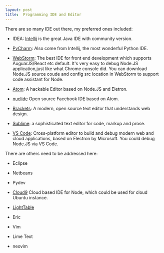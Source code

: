 ```yaml
---
layout: post
title:  Programming IDE and Editor
---
```

There are so many IDE out there, my preferred ones included:

* IDEA: [Intellij](https://www.jetbrains.com/idea/?utm_expid=85132606-37.5-enLWJnTxyshuS9opeVLA.0) is the great Java IDE with community version.

* [PyCharm](http://www.jetbrains.com/pycharm/): Also come from Intellij, the most wonderful Python IDE.

* [WebStorm](https://www.jetbrains.com/webstorm/): The best IDE for front end development which supports AuguarJS/React etc default. It's very easy to debug Node.JS application,just like what Chrome console did. You can download Node.JS source coude and config src location in WebStorm to support code assistant for Node.

* [Atom](https://atom.io/): A hackable Editor based on Node.JS and Eletron.

* [nuclide](http://nuclide.io/) Open source Facebook IDE based on Atom.

* [Brackets](http://brackets.io/): A modern, open source text editor that understands web design.

* [Sublime](http://www.sublimetext.com/): a sophisticated text editor for code, markup and prose.

* [VS Code](https://code.visualstudio.com/): Cross-platform editor to build and debug modern web and cloud applications, based on Electron by Microsoft. You could debug Node.JS via VS Code.



There are others need to be addressed here:

* Eclipse

* Netbeans

* Pydev

* [Cloud9](https://c9.io) Cloud based IDE for Node, which could be used for cloud Ubuntu instance.

* [LightTable](https://github.com/LightTable/LightTable)

* Eric

* Vim

* Lime Text

* neovim
